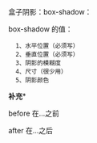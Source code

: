 盒子阴影：box-shadow：

box-shadow 的值：

      1、水平位置（必须写）
      2、垂直位置（必须写）
      3、阴影的模糊度
      4、尺寸（很少用）
      5、阴影颜色



******补充*******

before 在...之前

after  在...之后      